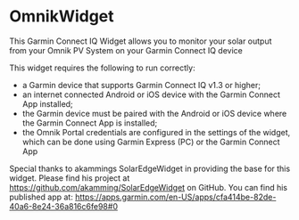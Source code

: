 # OmnikWidget

This Garmin Connect IQ Widget allows you to monitor your solar output from your Omnik PV System on your Garmin Connect IQ device

This widget requires the following to run correctly:
- a Garmin device that supports Garmin Connect IQ v1.3 or higher; 
- an internet connected Android or iOS device with the Garmin Connect App installed;
- the Garmin device must be paired with the Android or iOS device where the Garmin Connect App is installed; 
- the Omnik Portal credentials are configured in the settings of the widget, which can be done using Garmin Express (PC) or the Garmin Connect App

Special thanks to akammings SolarEdgeWidget in providing the base for this widget. Please find his project at https://github.com/akamming/SolarEdgeWidget on GitHub. You can find his published app at: https://apps.garmin.com/en-US/apps/cfa414be-82de-40a6-8e24-36a816c6fe98#0
